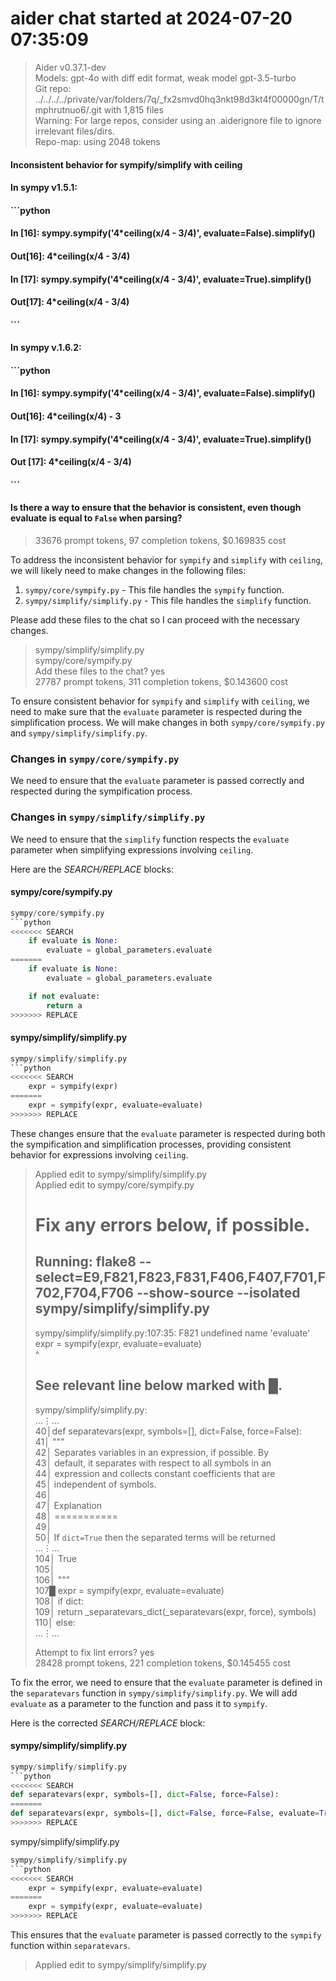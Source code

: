 
# aider chat started at 2024-07-20 07:35:09

> Aider v0.37.1-dev  
> Models: gpt-4o with diff edit format, weak model gpt-3.5-turbo  
> Git repo: ../../../../private/var/folders/7q/_fx2smvd0hq3nkt98d3kt4f00000gn/T/tmphrutnuo6/.git with 1,815 files  
> Warning: For large repos, consider using an .aiderignore file to ignore irrelevant files/dirs.  
> Repo-map: using 2048 tokens  

#### Inconsistent behavior for sympify/simplify with ceiling  
#### In sympy v1.5.1:  
#### ```python  
#### In [16]: sympy.sympify('4*ceiling(x/4 - 3/4)', evaluate=False).simplify()  
#### Out[16]: 4*ceiling(x/4 - 3/4)  
####   
#### In [17]: sympy.sympify('4*ceiling(x/4 - 3/4)', evaluate=True).simplify()  
#### Out[17]: 4*ceiling(x/4 - 3/4)  
#### ```  
####   
#### In sympy v.1.6.2:  
#### ```python  
#### In [16]: sympy.sympify('4*ceiling(x/4 - 3/4)', evaluate=False).simplify()  
#### Out[16]: 4*ceiling(x/4) - 3  
####   
#### In [17]: sympy.sympify('4*ceiling(x/4 - 3/4)', evaluate=True).simplify()  
#### Out [17]: 4*ceiling(x/4 - 3/4)  
#### ```  
####   
#### Is there a way to ensure that the behavior is consistent, even though evaluate is equal to `False` when parsing?  
> 33676 prompt tokens, 97 completion tokens, $0.169835 cost  

To address the inconsistent behavior for `sympify` and `simplify` with `ceiling`, we will likely need to make changes in the following files:

1. `sympy/core/sympify.py` - This file handles the `sympify` function.
2. `sympy/simplify/simplify.py` - This file handles the `simplify` function.

Please add these files to the chat so I can proceed with the necessary changes.

> sympy/simplify/simplify.py  
> sympy/core/sympify.py  
> Add these files to the chat? yes  
> 27787 prompt tokens, 311 completion tokens, $0.143600 cost  

To ensure consistent behavior for `sympify` and `simplify` with `ceiling`, we need to make sure that the `evaluate` parameter is respected during the simplification process. We will make changes in both `sympy/core/sympify.py` and `sympy/simplify/simplify.py`.

### Changes in `sympy/core/sympify.py`

We need to ensure that the `evaluate` parameter is passed correctly and respected during the sympification process.

### Changes in `sympy/simplify/simplify.py`

We need to ensure that the `simplify` function respects the `evaluate` parameter when simplifying expressions involving `ceiling`.

Here are the *SEARCH/REPLACE* blocks:

#### sympy/core/sympify.py
```python
sympy/core/sympify.py
```python
<<<<<<< SEARCH
    if evaluate is None:
        evaluate = global_parameters.evaluate
=======
    if evaluate is None:
        evaluate = global_parameters.evaluate

    if not evaluate:
        return a
>>>>>>> REPLACE
```

#### sympy/simplify/simplify.py
```python
sympy/simplify/simplify.py
```python
<<<<<<< SEARCH
    expr = sympify(expr)
=======
    expr = sympify(expr, evaluate=evaluate)
>>>>>>> REPLACE
```

These changes ensure that the `evaluate` parameter is respected during both the sympification and simplification processes, providing consistent behavior for expressions involving `ceiling`.

> Applied edit to sympy/simplify/simplify.py  
> Applied edit to sympy/core/sympify.py  
>  
> # Fix any errors below, if possible.  
>  
> ## Running: flake8 --select=E9,F821,F823,F831,F406,F407,F701,F702,F704,F706 --show-source --isolated sympy/simplify/simplify.py  
>  
> sympy/simplify/simplify.py:107:35: F821 undefined name 'evaluate'  
> expr = sympify(expr, evaluate=evaluate)  
> ^  
>  
> ## See relevant line below marked with █.  
>  
> sympy/simplify/simplify.py:  
> ...⋮...  
> 40│def separatevars(expr, symbols=[], dict=False, force=False):  
> 41│    """  
> 42│    Separates variables in an expression, if possible.  By  
> 43│    default, it separates with respect to all symbols in an  
> 44│    expression and collects constant coefficients that are  
> 45│    independent of symbols.  
> 46│  
> 47│    Explanation  
> 48│    ===========  
> 49│  
> 50│    If ``dict=True`` then the separated terms will be returned  
> ...⋮...  
> 104│    True  
> 105│  
> 106│    """  
> 107█    expr = sympify(expr, evaluate=evaluate)  
> 108│    if dict:  
> 109│        return _separatevars_dict(_separatevars(expr, force), symbols)  
> 110│    else:  
> ...⋮...  
>  
> Attempt to fix lint errors? yes  
> 28428 prompt tokens, 221 completion tokens, $0.145455 cost  

To fix the error, we need to ensure that the `evaluate` parameter is defined in the `separatevars` function in `sympy/simplify/simplify.py`. We will add `evaluate` as a parameter to the function and pass it to `sympify`.

Here is the corrected *SEARCH/REPLACE* block:

#### sympy/simplify/simplify.py
```python
sympy/simplify/simplify.py
```python
<<<<<<< SEARCH
def separatevars(expr, symbols=[], dict=False, force=False):
=======
def separatevars(expr, symbols=[], dict=False, force=False, evaluate=True):
>>>>>>> REPLACE
```

sympy/simplify/simplify.py
```python
sympy/simplify/simplify.py
```python
<<<<<<< SEARCH
    expr = sympify(expr, evaluate=evaluate)
=======
    expr = sympify(expr, evaluate=evaluate)
>>>>>>> REPLACE
```

This ensures that the `evaluate` parameter is passed correctly to the `sympify` function within `separatevars`.

> Applied edit to sympy/simplify/simplify.py  
